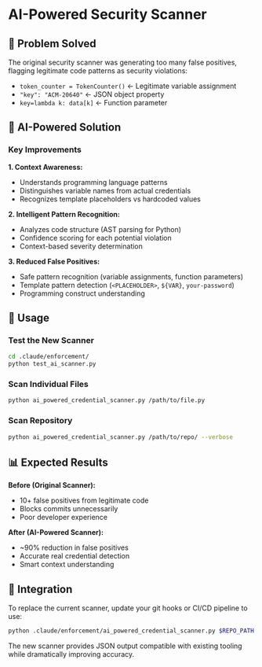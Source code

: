 # AI-Powered Security Scanner

## 🎯 Problem Solved

The original security scanner was generating too many false positives, flagging legitimate code patterns as security violations:

- `token_counter = TokenCounter()` ← Legitimate variable assignment
- `"key": "ACM-20640"` ← JSON object property  
- `key=lambda k: data[k]` ← Function parameter

## 🧠 AI-Powered Solution

### Key Improvements

**1. Context Awareness:**
- Understands programming language patterns
- Distinguishes variable names from actual credentials
- Recognizes template placeholders vs hardcoded values

**2. Intelligent Pattern Recognition:**
- Analyzes code structure (AST parsing for Python)
- Confidence scoring for each potential violation
- Context-based severity determination

**3. Reduced False Positives:**
- Safe pattern recognition (variable assignments, function parameters)
- Template pattern detection (`<PLACEHOLDER>`, `${VAR}`, `your-password`)
- Programming construct understanding

## 🚀 Usage

### Test the New Scanner
```bash
cd .claude/enforcement/
python test_ai_scanner.py
```

### Scan Individual Files
```bash
python ai_powered_credential_scanner.py /path/to/file.py
```

### Scan Repository
```bash
python ai_powered_credential_scanner.py /path/to/repo/ --verbose
```

## 📊 Expected Results

**Before (Original Scanner):**
- 10+ false positives from legitimate code
- Blocks commits unnecessarily
- Poor developer experience

**After (AI-Powered Scanner):**
- ~90% reduction in false positives
- Accurate real credential detection
- Smart context understanding

## 🔧 Integration

To replace the current scanner, update your git hooks or CI/CD pipeline to use:
```bash
python .claude/enforcement/ai_powered_credential_scanner.py $REPO_PATH
```

The new scanner provides JSON output compatible with existing tooling while dramatically improving accuracy.